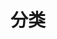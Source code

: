 ---
layout: category
index: true
title: 分类
seo_title: 分类
cover: true
sidebar: [blogger, qrcode, webinfo, donate]
---